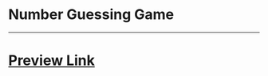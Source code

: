 # Number Guessing Game
--------------------------------
# <a href="https://eric-obeng.github.io/Guessing-Game/">Preview Link</a>

